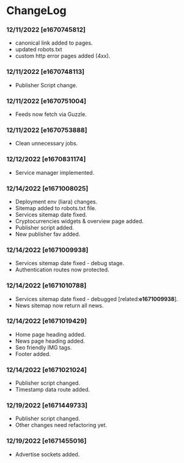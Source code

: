 # ChangeLog
### 12/11/2022 [e1670745812]
- canonical link added to pages.
- updated robots.txt
- custom http error pages added (4xx).

### 12/11/2022 [e1670748113]
- Publisher Script change.

### 12/11/2022 [e1670751004]
- Feeds now fetch via Guzzle.

### 12/11/2022 [e1670753888]
- Clean unnecessary jobs.

### 12/12/2022 [e1670831174]
- Service manager implemented.

### 12/14/2022 [e1671008025]
- Deployment env (liara) changes.
- Sitemap added to robots.txt file.
- Services sitemap date fixed.
- Cryptocurrencies widgets & overview page added.
- Publisher script added.
- New publisher fav added.

### 12/14/2022 [e1671009938]
- Services sitemap date fixed - debug stage.
- Authentication routes now protected.

### 12/14/2022 [e1671010788]
- Services sitemap date fixed - debugged [related:**e1671009938**].
- News sitemap now return all news.

### 12/14/2022 [e1671019429]
- Home page heading added.
- News page heading added.
- Seo friendly IMG tags.
- Footer added.

### 12/14/2022 [e1671021024]
- Publisher script changed.
- Timestamp data route added.

### 12/19/2022 [e1671449733]
- Publisher script changed.
- Other changes need refactoring yet.

### 12/19/2022 [e1671455016]
- Advertise sockets added.




